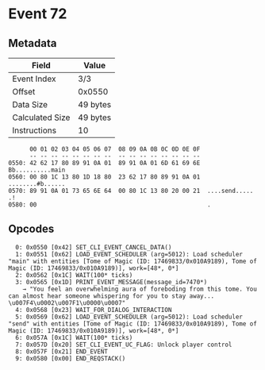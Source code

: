 # Event 72

## Metadata

| Field           | Value    |
|-----------------|----------|
| Event Index     | 3/3      |
| Offset          | 0x0550   |
| Data Size       | 49 bytes |
| Calculated Size | 49 bytes |
| Instructions    | 10       |

```
      00 01 02 03 04 05 06 07  08 09 0A 0B 0C 0D 0E 0F
      -- -- -- -- -- -- -- --  -- -- -- -- -- -- -- --
0550: 42 62 17 80 89 91 0A 01  89 91 0A 01 6D 61 69 6E  Bb..........main
0560: 00 80 1C 13 80 1D 18 80  23 62 17 80 89 91 0A 01  ........#b......
0570: 89 91 0A 01 73 65 6E 64  00 80 1C 13 80 20 00 21  ....send..... .!
0580: 00                                                .               
```

## Opcodes

```
  0: 0x0550 [0x42] SET_CLI_EVENT_CANCEL_DATA()
  1: 0x0551 [0x62] LOAD_EVENT_SCHEDULER (arg=5012): Load scheduler "main" with entities [Tome of Magic (ID: 17469833/0x010A9189), Tome of Magic (ID: 17469833/0x010A9189)], work=[48*, 0*]
  2: 0x0562 [0x1C] WAIT(100* ticks)
  3: 0x0565 [0x1D] PRINT_EVENT_MESSAGE(message_id=7470*)
    → "You feel an overwhelming aura of foreboding from this tome. You can almost hear someone whispering for you to stay away... \u007F4\u0002\u007F1\u0000\u0007"
  4: 0x0568 [0x23] WAIT_FOR_DIALOG_INTERACTION
  5: 0x0569 [0x62] LOAD_EVENT_SCHEDULER (arg=5012): Load scheduler "send" with entities [Tome of Magic (ID: 17469833/0x010A9189), Tome of Magic (ID: 17469833/0x010A9189)], work=[48*, 0*]
  6: 0x057A [0x1C] WAIT(100* ticks)
  7: 0x057D [0x20] SET_CLI_EVENT_UC_FLAG: Unlock player control
  8: 0x057F [0x21] END_EVENT
  9: 0x0580 [0x00] END_REQSTACK()
```
